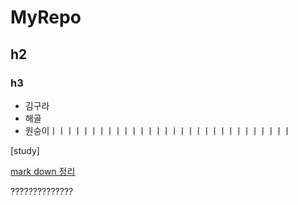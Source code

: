 # MyRepo
## h2
### h3

* 김구라
* 해골
* 원숭이ㅣㅣㅣㅣㅣㅣㅣㅣㅣㅣㅣㅣㅣㅣㅣㅣㅣㅣㅣㅣㅣㅣㅣㅣㅣㅣㅣㅣㅣㅣ

[study]

[mark down 정리](https://heropy.blog/2017/09/30/markdown/)

??????????????
